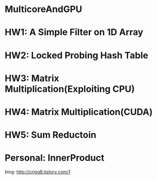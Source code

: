 # MulticoreAndGPU

# HW1: A Simple Filter on 1D Array 

# HW2: Locked Probing Hash Table

# HW3: Matrix Multiplication(Exploiting CPU)

# HW4: Matrix Multiplication(CUDA)

# HW5: Sum Reductoin

# Personal: InnerProduct
blog: http://crigg8.tistory.com/1